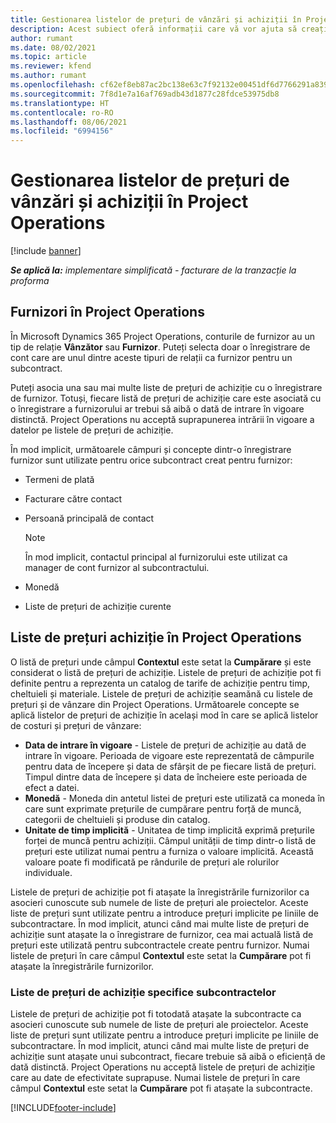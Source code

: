 ```yaml
---
title: Gestionarea listelor de prețuri de vânzări și achiziții în Project Operations
description: Acest subiect oferă informații care vă vor ajuta să creați și să întrețineți datele furnizorilor și listele de prețuri de achiziție pentru subcontractare.
author: rumant
ms.date: 08/02/2021
ms.topic: article
ms.reviewer: kfend
ms.author: rumant
ms.openlocfilehash: cf62ef8eb87ac2bc138e63c7f92132e00451df6d7766291a8399a94a070799ab
ms.sourcegitcommit: 7f8d1e7a16af769adb43d1877c28fdce53975db8
ms.translationtype: HT
ms.contentlocale: ro-RO
ms.lasthandoff: 08/06/2021
ms.locfileid: "6994156"
---
```

# <a name="vendor-and-purchase-price-list-management-in-project-operations"></a>Gestionarea listelor de prețuri de vânzări și achiziții în Project Operations

[!include [banner](../../includes/dataverse-preview.md)]

_**Se aplică la:** implementare simplificată - facturare de la tranzacție la proforma_

## <a name="vendors-in-project-operations"></a>Furnizori în Project Operations

În Microsoft Dynamics 365 Project Operations, conturile de furnizor au un tip de relație **Vânzător** sau **Furnizor**. Puteți selecta doar o înregistrare de cont care are unul dintre aceste tipuri de relații ca furnizor pentru un subcontract.

Puteți asocia una sau mai multe liste de prețuri de achiziție cu o înregistrare de furnizor. Totuși, fiecare listă de prețuri de achiziție care este asociată cu o înregistrare a furnizorului ar trebui să aibă o dată de intrare în vigoare distinctă. Project Operations nu acceptă suprapunerea intrării în vigoare a datelor pe listele de prețuri de achiziție.

În mod implicit, următoarele câmpuri și concepte dintr-o înregistrare furnizor sunt utilizate pentru orice subcontract creat pentru furnizor:

- Termeni de plată
- Facturare către contact
- Persoană principală de contact

    > [!NOTE]
    > În mod implicit, contactul principal al furnizorului este utilizat ca manager de cont furnizor al subcontractului.

- Monedă
- Liste de prețuri de achiziție curente

## <a name="purchase-price-lists-in-project-operations"></a>Liste de prețuri achiziție în Project Operations

O listă de prețuri unde câmpul **Contextul** este setat la **Cumpărare** și este considerat o listă de prețuri de achiziție. Listele de prețuri de achiziție pot fi definite pentru a reprezenta un catalog de tarife de achiziție pentru timp, cheltuieli și materiale. Listele de prețuri de achiziție seamănă cu listele de prețuri și de vânzare din Project Operations. Următoarele concepte se aplică listelor de prețuri de achiziție în același mod în care se aplică listelor de costuri și prețuri de vânzare:

- **Data de intrare în vigoare** - Listele de prețuri de achiziție au dată de intrare în vigoare. Perioada de vigoare este reprezentată de câmpurile pentru data de începere și data de sfârșit de pe fiecare listă de prețuri. Timpul dintre data de începere și data de încheiere este perioada de efect a datei.
- **Monedă** - Moneda din antetul listei de prețuri este utilizată ca moneda în care sunt exprimate prețurile de cumpărare pentru forță de muncă, categorii de cheltuieli și produse din catalog.
- **Unitate de timp implicită** - Unitatea de timp implicită exprimă prețurile forței de muncă pentru achiziții. Câmpul unității de timp dintr-o listă de prețuri este utilizat numai pentru a furniza o valoare implicită. Această valoare poate fi modificată pe rândurile de prețuri ale rolurilor individuale.

Listele de prețuri de achiziție pot fi atașate la înregistrările furnizorilor ca asocieri cunoscute sub numele de liste de prețuri ale proiectelor. Aceste liste de prețuri sunt utilizate pentru a introduce prețuri implicite pe liniile de subcontractare. În mod implicit, atunci când mai multe liste de prețuri de achiziție sunt atașate la o înregistrare de furnizor, cea mai actuală listă de prețuri este utilizată pentru subcontractele create pentru furnizor. Numai listele de prețuri în care câmpul **Contextul** este setat la **Cumpărare** pot fi atașate la înregistrările furnizorilor.

### <a name="subcontract-specific-purchase-price-lists"></a>Liste de prețuri de achiziție specifice subcontractelor

Listele de prețuri de achiziție pot fi totodată atașate la subcontracte ca asocieri cunoscute sub numele de liste de prețuri ale proiectelor. Aceste liste de prețuri sunt utilizate pentru a introduce prețuri implicite pe liniile de subcontractare. În mod implicit, atunci când mai multe liste de prețuri de achiziție sunt atașate unui subcontract, fiecare trebuie să aibă o eficiență de dată distinctă. Project Operations nu acceptă listele de prețuri de achiziție care au date de efectivitate suprapuse. Numai listele de prețuri în care câmpul **Contextul** este setat la **Cumpărare** pot fi atașate la subcontracte.

[!INCLUDE[footer-include](../../includes/footer-banner.md)]

